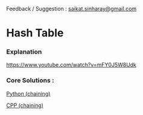 Feedback / Suggestion : saikat.sinharay@gmail.com

# Hash Table
### Explanation
https://www.youtube.com/watch?v=mFY0J5W8Udk

### Core Solutions :
[Python (chaining)](https://github.com/saikat-here/data-structure/blob/master/solutions/hash_table/hashTable.py)

[CPP (chaining)](https://github.com/saikat-here/data-structure/blob/master/solutions/hash_table/hashTable.cpp)
